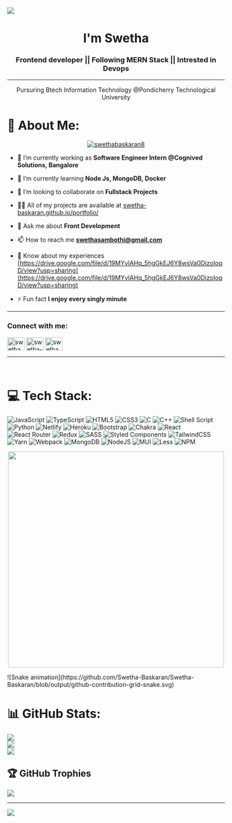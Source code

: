 <img src="https://i.postimg.cc/Bn0LpRL1/Grey-and-Black-Professional-Linked-In-Article-Cover-Image-5.png" />
<h1 align="center">I'm Swetha</h1>
<h3 align="center">Frontend developer || Following MERN Stack  || Intrested in Devops</h3>
<hr>
<p align="center">Pursuring Btech Information Technology @Pondicherry Technological University</>
<br>

# 💫 About Me:
<p align="center"> <a href="https://twitter.com/swethabaskaran8" target="blank"><img src="https://img.shields.io/twitter/follow/swethabaskaran8?logo=twitter&style=for-the-badge" alt="swethabaskaran8" /></a> </p>

- 🔭 I’m currently working as **Software Engineer Intern @Cognived Solutions, Bangalore**

- 🌱 I’m currently learning **Node Js, MongoDB, Docker**

- 👯 I’m looking to collaborate on **Fullstack Projects**

- 👨‍💻 All of my projects are available at [swetha-baskaran.github.io/portfolio/](swetha-baskaran.github.io/portfolio/)

- 💬 Ask me about **Front Development**

- 📫 How to reach me **swethasambothi@gmail.com**

- 📄 Know about my experiences [https://drive.google.com/file/d/19MYvlAHq_5hgGkEJ6Y8wsVa0DizoIoqD/view?usp=sharing](https://drive.google.com/file/d/19MYvlAHq_5hgGkEJ6Y8wsVa0DizoIoqD/view?usp=sharing)

- ⚡ Fun fact **I enjoy every singly minute**
<hr>

<h3 align="left">Connect with me:</h3>
<p align="left">
<a href="https://twitter.com/swethabaskaran8" target="blank"><img align="center" src="https://raw.githubusercontent.com/rahuldkjain/github-profile-readme-generator/master/src/images/icons/Social/twitter.svg" alt="swethabaskaran8" height="30" width="40" /></a>
<a href="https://linkedin.com/in/swetha-baskaran-1b58a221a" target="blank"><img align="center" src="https://raw.githubusercontent.com/rahuldkjain/github-profile-readme-generator/master/src/images/icons/Social/linked-in-alt.svg" alt="swetha-baskaran-1b58a221a" height="30" width="40" /></a>
<a href="https://instagram.com/swetha_baskaran__" target="blank"><img align="center" src="https://raw.githubusercontent.com/rahuldkjain/github-profile-readme-generator/master/src/images/icons/Social/instagram.svg" alt="swetha_baskaran__" height="30" width="40" /></a>
</p>
<hr>
<br>

# 💻 Tech Stack:
![JavaScript](https://img.shields.io/badge/javascript-%23323330.svg?style=for-the-badge&logo=javascript&logoColor=%23F7DF1E) ![TypeScript](https://img.shields.io/badge/typescript-%23007ACC.svg?style=for-the-badge&logo=typescript&logoColor=white) ![HTML5](https://img.shields.io/badge/html5-%23E34F26.svg?style=for-the-badge&logo=html5&logoColor=white) ![CSS3](https://img.shields.io/badge/css3-%231572B6.svg?style=for-the-badge&logo=css3&logoColor=white) ![C](https://img.shields.io/badge/c-%2300599C.svg?style=for-the-badge&logo=c&logoColor=white) ![C++](https://img.shields.io/badge/c++-%2300599C.svg?style=for-the-badge&logo=c%2B%2B&logoColor=white) ![Shell Script](https://img.shields.io/badge/shell_script-%23121011.svg?style=for-the-badge&logo=gnu-bash&logoColor=white) ![Python](https://img.shields.io/badge/python-3670A0?style=for-the-badge&logo=python&logoColor=ffdd54) ![Netlify](https://img.shields.io/badge/netlify-%23000000.svg?style=for-the-badge&logo=netlify&logoColor=#00C7B7) ![Heroku](https://img.shields.io/badge/heroku-%23430098.svg?style=for-the-badge&logo=heroku&logoColor=white) ![Bootstrap](https://img.shields.io/badge/bootstrap-%23563D7C.svg?style=for-the-badge&logo=bootstrap&logoColor=white) ![Chakra](https://img.shields.io/badge/chakra-%234ED1C5.svg?style=for-the-badge&logo=chakraui&logoColor=white) ![React](https://img.shields.io/badge/react-%2320232a.svg?style=for-the-badge&logo=react&logoColor=%2361DAFB) ![React Router](https://img.shields.io/badge/React_Router-CA4245?style=for-the-badge&logo=react-router&logoColor=white) ![Redux](https://img.shields.io/badge/redux-%23593d88.svg?style=for-the-badge&logo=redux&logoColor=white) ![SASS](https://img.shields.io/badge/SASS-hotpink.svg?style=for-the-badge&logo=SASS&logoColor=white) ![Styled Components](https://img.shields.io/badge/styled--components-DB7093?style=for-the-badge&logo=styled-components&logoColor=white) ![TailwindCSS](https://img.shields.io/badge/tailwindcss-%2338B2AC.svg?style=for-the-badge&logo=tailwind-css&logoColor=white) ![Yarn](https://img.shields.io/badge/yarn-%232C8EBB.svg?style=for-the-badge&logo=yarn&logoColor=white) ![Webpack](https://img.shields.io/badge/webpack-%238DD6F9.svg?style=for-the-badge&logo=webpack&logoColor=black) ![MongoDB](https://img.shields.io/badge/MongoDB-%234ea94b.svg?style=for-the-badge&logo=mongodb&logoColor=white) ![NodeJS](https://img.shields.io/badge/node.js-6DA55F?style=for-the-badge&logo=node.js&logoColor=white) ![MUI](https://img.shields.io/badge/MUI-%230081CB.svg?style=for-the-badge&logo=material-ui&logoColor=white) ![Less](https://img.shields.io/badge/less-2B4C80?style=for-the-badge&logo=less&logoColor=white) ![NPM](https://img.shields.io/badge/NPM-%23000000.svg?style=for-the-badge&logo=npm&logoColor=white)

<p align="center"><img src="https://i.imgur.com/x1KbuCq.gif" width="500"></p>
![Snake animation](https://github.com/Swetha-Baskaran/Swetha-Baskaran/blob/output/github-contribution-grid-snake.svg)

# 📊 GitHub Stats:
![](https://github-readme-stats.vercel.app/api?username=Swetha-Baskaran&theme=radical&hide_border=false&include_all_commits=false&count_private=false)<br/>
![](https://github-readme-streak-stats.herokuapp.com/?user=Swetha-Baskaran&theme=radical&hide_border=false)<br/>
![](https://github-readme-stats.vercel.app/api/top-langs/?username=Swetha-Baskaran&theme=radical&hide_border=false&include_all_commits=false&count_private=false&layout=compact)

## 🏆 GitHub Trophies
![](https://github-profile-trophy.vercel.app/?username=Swetha-Baskaran&theme=monokai&no-frame=true&no-bg=true&margin-w=4)

---
[![](https://visitcount.itsvg.in/api?id=Swetha-Baskaran&icon=5&color=10)](https://visitcount.itsvg.in)
